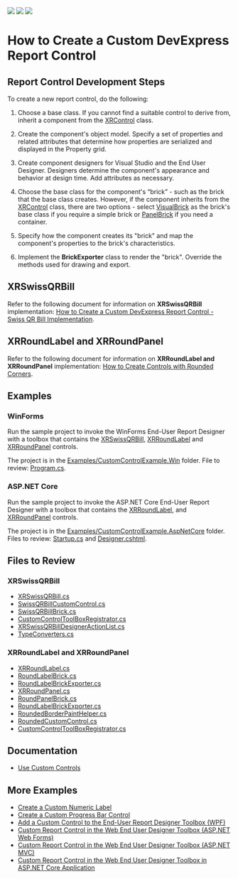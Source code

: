 <!-- default badges list -->
![](https://img.shields.io/endpoint?url=https://codecentral.devexpress.com/api/v1/VersionRange/274919437/24.1.2%2B)
[![](https://img.shields.io/badge/Open_in_DevExpress_Support_Center-FF7200?style=flat-square&logo=DevExpress&logoColor=white)](https://supportcenter.devexpress.com/ticket/details/T906638)
[![](https://img.shields.io/badge/📖_How_to_use_DevExpress_Examples-e9f6fc?style=flat-square)](https://docs.devexpress.com/GeneralInformation/403183)
<!-- default badges end -->
# How to Create a Custom DevExpress Report Control

## Report Control Development Steps

To create a new report control, do the following:

1. Choose a base class. If you cannot find a suitable control to derive from, inherit a component from the [XRControl](https://docs.devexpress.com/XtraReports/DevExpress.XtraReports.UI.XRControl) class.

2. Create the component's object model. Specify a set of properties and related attributes that determine how  properties are serialized and displayed in the Property grid.

3. Create component designers for Visual Studio and the End User Designer. Designers determine the component's appearance and behavior at design time. Add attributes as necessary.

4. Choose the base class for the component's “brick” - such as the brick that the base class creates. However, if the component inherits from the [XRControl](https://docs.devexpress.com/XtraReports/DevExpress.XtraReports.UI.XRControl) class, there are two options - select [VisualBrick](https://docs.devexpress.com/CoreLibraries/DevExpress.XtraPrinting.VisualBrick) as the brick's base class if you require a simple brick or [PanelBrick](https://docs.devexpress.com/CoreLibraries/DevExpress.XtraPrinting.PanelBrick) if you need a container. 

5. Specify how the component creates its "brick" and map the component's properties to the brick's characteristics.

6. Implement the **BrickExporter** class to render the "brick". Override the methods used for drawing and export.

## XRSwissQRBill

Refer to the following document for information on **XRSwissQRBill** implementation: [How to Create a Custom DevExpress Report Control - Swiss QR Bill Implementation](./DevExpress.XtraReports.CustomControls.SwissQRBill/Readme.md).

## XRRoundLabel and XRRoundPanel

Refer to the following document for information on **XRRoundLabel and XRRoundPanel** implementation: [How to Create Controls with Rounded Corners](./DevExpress.XtraReports.CustomControls.RoundedControls/Readme.md).

## Examples

### WinForms

Run the sample project to invoke the WinForms End-User Report Designer with a toolbox that contains the [XRSwissQRBill](./DevExpress.XtraReports.CustomControls.SwissQRBill/SwissQRBill/XRSwissQRBill.cs), [XRRoundLabel](./DevExpress.XtraReports.CustomControls.RoundedControls/Label/XRRoundLabel.cs) and [XRRoundPanel](./DevExpress.XtraReports.CustomControls.RoundedControls/Panel/XRRoundPanel.cs) controls.

The project is in the [Examples/CustomControlExample.Win](./Examples/CustomControlExample.Win/) folder. File to review: [Program.cs](./Examples/CustomControlExample.Win/Program.cs).

### ASP.NET Core

Run the sample project to invoke the ASP.NET Core End-User Report Designer with a toolbox that contains the [XRRoundLabel](./DevExpress.XtraReports.CustomControls.RoundedControls/Label/XRRoundLabel.cs), and [XRRoundPanel](./DevExpress.XtraReports.CustomControls.RoundedControls/Panel/XRRoundPanel.cs) controls.

The project is in the [Examples/CustomControlExample.AspNetCore](./Examples/CustomControlExample.AspNetCore/) folder. Files to review: [Startup.cs](./Examples/CustomControlExample.AspNetCore/Startup.cs) and [Designer.cshtml](./Examples/CustomControlExample.AspNetCore/Views/Home/Designer.cshtml).

## Files to Review

### XRSwissQRBill

- [XRSwissQRBill.cs](/DevExpress.XtraReports.CustomControls.SwissQRBill/SwissQRBill/XRSwissQRBill.cs)
- [SwissQRBillCustomControl.cs](/DevExpress.XtraReports.CustomControls.SwissQRBill/SwissQRBillCustomControl.cs)
- [SwissQRBillBrick.cs](/DevExpress.XtraReports.CustomControls.SwissQRBill/SwissQRBill/SwissQRBillBrick.cs)
- [CustomControlToolBoxRegistrator.cs](/DevExpress.XtraReports.CustomControls.Design/CustomControlToolBoxRegistrator.cs)
- [XRSwissQRBillDesignerActionList.cs](/DevExpress.XtraReports.CustomControls.Design/XRSwissQRBillDesignerActionList.cs)
- [TypeConverters.cs](/DevExpress.XtraReports.CustomControls.SwissQRBill/SwissQRBill/TypeConverters.cs)

### XRRoundLabel and XRRoundPanel

- [XRRoundLabel.cs](/DevExpress.XtraReports.CustomControls.RoundedControls/Label/XRRoundLabel.cs)
- [RoundLabelBrick.cs](/DevExpress.XtraReports.CustomControls.RoundedControls/Label/RoundLabelBrick.cs)
- [RoundLabelBrickExporter.cs](/DevExpress.XtraReports.CustomControls.RoundedControls/Label/RoundLabelBrickExporter.cs)
- [XRRoundPanel.cs](/DevExpress.XtraReports.CustomControls.RoundedControls/Panel/XRRoundPanel.cs)
- [RoundPanelBrick.cs](/DevExpress.XtraReports.CustomControls.RoundedControls/Panel/RoundPanelBrick.cs)
- [RoundLabelBrickExporter.cs](/DevExpress.XtraReports.CustomControls.RoundedControls/Panel/RoundPanelBrickExporter.cs)
- [RoundedBorderPaintHelper.cs](./DevExpress.XtraReports.CustomControls.RoundedControls/RoundedBorderPaintHelper.cs)
- [RoundedCustomControl.cs](./DevExpress.XtraReports.CustomControls.RoundedControls/RoundedCustomControl.cs)
- [CustomControlToolBoxRegistrator.cs](./DevExpress.XtraReports.CustomControls.Design/CustomControlToolBoxRegistrator.cs)

## Documentation

- [Use Custom Controls](https://docs.devexpress.com/XtraReports/2607/detailed-guide-to-devexpress-reporting/use-report-controls/use-custom-controls)

## More Examples

- [Create a Custom Numeric Label](https://github.com/DevExpress-Examples/Reporting-Create-Custom-Numeric-Label)
- [Create a Custom Progress Bar Control](https://github.com/DevExpress-Examples/Reporting_how-to-create-custom-report-controls-e57)
- [Add a Custom Control to the End-User Report Designer Toolbox (WPF)](https://github.com/DevExpress-Examples/Reporting_wpf-end-user-report-designer-how-to-register-a-custom-control-in-the-designers-t416384)
- [Custom Report Control in the Web End User Designer Toolbox (ASP.NET Web Forms)](https://github.com/DevExpress-Examples/Reporting_aspxreportdesigner-how-to-register-a-custom-control-in-the-designers-toolbox-t209289)
- [Custom Report Control in the Web End User Designer Toolbox (ASP.NET MVC)](https://github.com/DevExpress-Examples/Reporting-AspNetMvc-Create-Custom-Control)
- [Custom Report Control in the Web End User Designer Toolbox in ASP.NET Core Application](https://github.com/DevExpress-Examples/Reporting-AspNetCore-Create-Custom-Control) 
